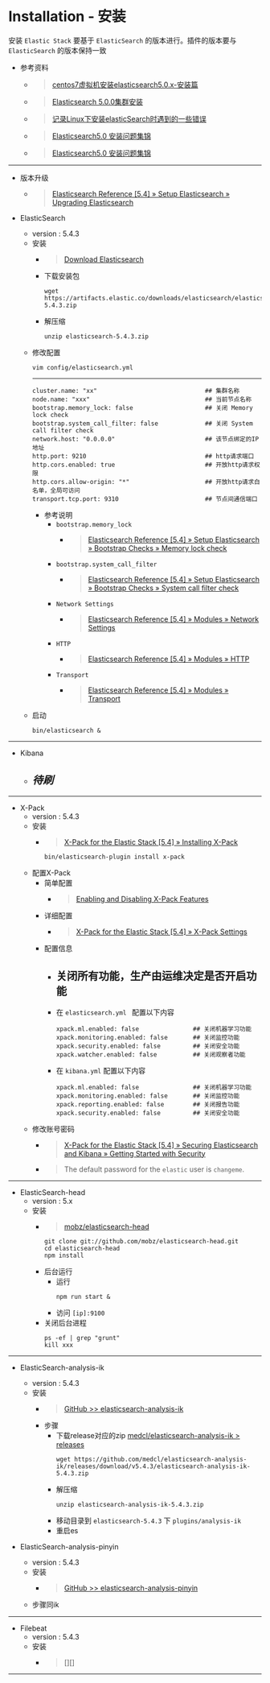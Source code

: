
# Installation - 安装
安装 `Elastic Stack` 要基于 `ElasticSearch` 的版本进行。插件的版本要与 `ElasticSearch` 的版本保持一致

- 参考资料
  - > [centos7虚拟机安装elasticsearch5.0.x-安装篇][000]
  - > [Elasticsearch 5.0.0集群安装][001]
  - > [记录Linux下安装elasticSearch时遇到的一些错误][002]
  - > [Elasticsearch5.0 安装问题集锦][003]
  - > [Elasticsearch5.0 安装问题集锦][004]

[000]: http://blog.csdn.net/u012371450/article/details/51776505
[001]: https://zhuanlan.zhihu.com/p/22241634?refer=dataeye
[002]: http://blog.sina.com.cn/s/blog_c90ce4e001032f7w.html
[003]: http://www.cnblogs.com/woxpp/p/6061073.html
[004]: http://www.cnblogs.com/sloveling/p/elasticsearch.html

***

- 版本升级
  - > [Elasticsearch Reference [5.4] » Setup Elasticsearch » Upgrading Elasticsearch][01]

- ElasticSearch 
  - version : 5.4.3
  - 安装
    - > [Download Elasticsearch][10]
    - 下载安装包
      ```
      wget https://artifacts.elastic.co/downloads/elasticsearch/elasticsearch-5.4.3.zip
      ```
    - 解压缩
      ```
      unzip elasticsearch-5.4.3.zip
      ```
  - 修改配置
    ```
    vim config/elasticsearch.yml
    ``` 
    ***
    ```
    cluster.name: "xx"                              ## 集群名称
    node.name: "xxx"                                ## 当前节点名称
    bootstrap.memory_lock: false                    ## 关闭 Memory lock check
    bootstrap.system_call_filter: false             ## 关闭 System call filter check
    network.host: "0.0.0.0"                         ## 该节点绑定的IP地址
    http.port: 9210                                 ## http请求端口
    http.cors.enabled: true                         ## 开放http请求权限
    http.cors.allow-origin: "*"                     ## 开放http请求白名单，全局可访问
    transport.tcp.port: 9310                        ## 节点间通信端口
    ```
    - 参考说明
      - `bootstrap.memory_lock`
        - > [Elasticsearch Reference [5.4] » Setup Elasticsearch » Bootstrap Checks » Memory lock check][13]
      - `bootstrap.system_call_filter`
        - > [Elasticsearch Reference [5.4] » Setup Elasticsearch » Bootstrap Checks » System call filter check][14]
      - `Network Settings`
        - > [Elasticsearch Reference [5.4] » Modules » Network Settings][16]
      - `HTTP`
        - > [Elasticsearch Reference [5.4] » Modules » HTTP][17]
      - `Transport` 
        - > [Elasticsearch Reference [5.4] » Modules » Transport][18] 
  - 启动
    ```
    bin/elasticsearch &
    ```

[01]: https://www.elastic.co/guide/en/elasticsearch/reference/current/setup-upgrade.html

[10]: https://www.elastic.co/cn/downloads/elasticsearch
[13]: https://www.elastic.co/guide/en/elasticsearch/reference/current/_memory_lock_check.html
[14]: https://www.elastic.co/guide/en/elasticsearch/reference/current/system-call-filter-check.html
[16]: https://www.elastic.co/guide/en/elasticsearch/reference/current/modules-network.html
[17]: https://www.elastic.co/guide/en/elasticsearch/reference/current/modules-http.html
[18]: https://www.elastic.co/guide/en/elasticsearch/reference/current/modules-transport.html

***

- Kibana
  - ## *待刷*

***

- X-Pack
  - version : 5.4.3
  - 安装
    - > [X-Pack for the Elastic Stack [5.4] » Installing X-Pack][40]
      ```
      bin/elasticsearch-plugin install x-pack
      ```
  - 配置X-Pack
    - 简单配置
      - > [Enabling and Disabling X-Pack Features][420]
    - 详细配置
      - > [X-Pack for the Elastic Stack [5.4] » X-Pack Settings][425] 
    - 配置信息
      - ## **关闭所有功能，生产由运维决定是否开启功能**
      - 在 `elasticsearch.yml ` 配置以下内容
        ```
        xpack.ml.enabled: false               ## 关闭机器学习功能 
        xpack.monitoring.enabled: false       ## 关闭监控功能
        xpack.security.enabled: false         ## 关闭安全功能
        xpack.watcher.enabled: false          ## 关闭观察者功能
        ``` 
      - 在 `kibana.yml` 配置以下内容
        ```
        xpack.ml.enabled: false               ## 关闭机器学习功能 
        xpack.monitoring.enabled: false       ## 关闭监控功能
        xpack.reporting.enabled: false        ## 关闭报告功能
        xpack.security.enabled: false         ## 关闭安全功能
        ```
  - 修改账号密码
    - > [X-Pack for the Elastic Stack [5.4] » Securing Elasticsearch and Kibana » Getting Started with Security][45]
    - > The default password for the `elastic` user is `changeme`.

[40]: https://www.elastic.co/guide/en/x-pack/current/installing-xpack.html
[420]: https://www.elastic.co/guide/en/x-pack/current/installing-xpack.html#xpack-enabling
[425]: https://www.elastic.co/guide/en/x-pack/current/xpack-settings.html
[45]: https://www.elastic.co/guide/en/x-pack/current/security-getting-started.html#security-getting-started

***

- ElasticSearch-head
  - version : 5.x 
  - 安装
    - > [mobz/elasticsearch-head][501] 
      ```
      git clone git://github.com/mobz/elasticsearch-head.git
      cd elasticsearch-head
      npm install
      ```
    - 后台运行
      - 运行
        ```
        npm run start &
        ```
      - 访问 `[ip]:9100`
    - 关闭后台进程
      ```
      ps -ef | grep "grunt"
      kill xxx
      ``` 

[501]: https://github.com/mobz/elasticsearch-head

***

- ElasticSearch-analysis-ik
  - version : 5.4.3
  - 安装
    - > [GitHub >> elasticsearch-analysis-ik][60]
    - 步骤
      - 下载release对应的zip [medcl/elasticsearch-analysis-ik > releases][601]
        ```
        wget https://github.com/medcl/elasticsearch-analysis-ik/releases/download/v5.4.3/elasticsearch-analysis-ik-5.4.3.zip
        ``` 
      - 解压缩 
        ```
        unzip elasticsearch-analysis-ik-5.4.3.zip
        ```
      - 移动目录到 `elasticsearch-5.4.3` 下 `plugins/analysis-ik`
      - 重启es
  
- ElasticSearch-analysis-pinyin
  - version : 5.4.3
  - 安装
    - > [GitHub >> elasticsearch-analysis-pinyin][65]
  - 步骤同ik

[60]: https://github.com/medcl/elasticsearch-analysis-ik
[601]: https://github.com/medcl/elasticsearch-analysis-ik/releases
[65]: https://github.com/medcl/elasticsearch-analysis-pinyin

***

- Filebeat
  - version : 5.4.3
  - 安装
    - > [][]

***
